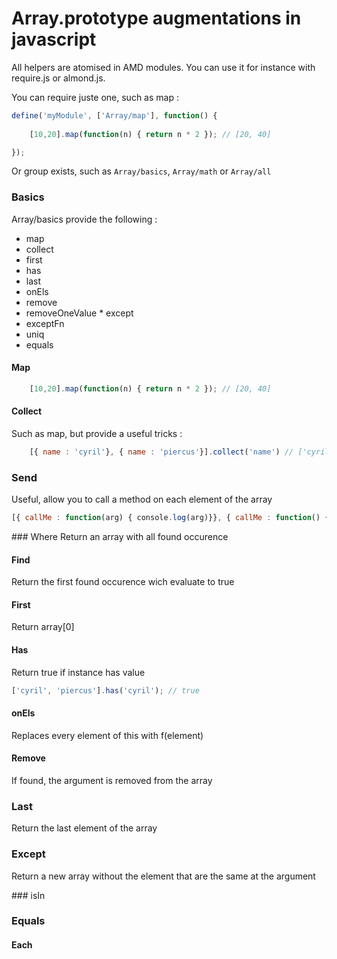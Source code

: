 Array.prototype augmentations in javascript
=================================

All helpers are atomised in AMD modules. You can use it for instance with require.js or almond.js.  

You can require juste one, such as map : 

```javascript
define('myModule', ['Array/map'], function() {
	
	[10,20].map(function(n) { return n * 2 }); // [20, 40]

});
```

Or group exists, such as `Array/basics`, `Array/math` or `Array/all`

### Basics

Array/basics provide the following :
* map
* collect 
* first
* has
* last
* onEls
* remove
* removeOneValue
* except
* exceptFn
* uniq
* equals

#### Map
```javascript
	[10,20].map(function(n) { return n * 2 }); // [20, 40]
```

#### Collect 
Such as map, but provide a useful tricks :
```javascript
	[{ name : 'cyril'}, { name : 'piercus'}].collect('name') // ['cyril', 'piercus']
```

### Send
Useful, allow you to call a method on each element of the array
```javascript
[{ callMe : function(arg) { console.log(arg)}}, { callMe : function() { console.log('world')}}].send('callMe', 'hello'); // log 'hello' and then 'world'
```
 
### Where
Return an array with all found occurence

#### Find
Return the first found occurence wich evaluate to true

#### First 
Return array[0]

#### Has
Return true if instance has value 
```javascript
['cyril', 'piercus'].has('cyril'); // true
```

####  onEls
Replaces every element of this with f(element)

#### Remove
If found, the argument is removed from the array

### Last
Return the last element of the array

### Except
Return a new array without the element that are the same at the argument

### isIn

### Equals

#### Each

